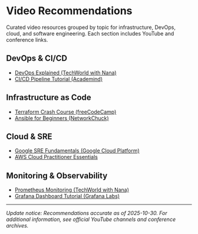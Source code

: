 # Video Recommendations

Curated video resources grouped by topic for infrastructure, DevOps, cloud, and software engineering. Each section includes YouTube and conference links.

## DevOps & CI/CD
- [DevOps Explained (TechWorld with Nana)](https://www.youtube.com/watch?v=0yWAtQ6pG3g)
- [CI/CD Pipeline Tutorial (Academind)](https://www.youtube.com/watch?v=1h9_cB9mPT8)

## Infrastructure as Code
- [Terraform Crash Course (freeCodeCamp)](https://www.youtube.com/watch?v=7xngnjfIlK4)
- [Ansible for Beginners (NetworkChuck)](https://www.youtube.com/watch?v=wgQ3rHj6h6A)

## Cloud & SRE
- [Google SRE Fundamentals (Google Cloud Platform)](https://www.youtube.com/watch?v=MTbUe4Z9zfg)
- [AWS Cloud Practitioner Essentials](https://www.youtube.com/watch?v=3hLmDS179YE)

## Monitoring & Observability
- [Prometheus Monitoring (TechWorld with Nana)](https://www.youtube.com/watch?v=h4Sl21AKiDg)
- [Grafana Dashboard Tutorial (Grafana Labs)](https://www.youtube.com/watch?v=6wz0I6Jr3nI)

---
_Update notice: Recommendations accurate as of 2025-10-30. For additional information, see official YouTube channels and conference archives._
